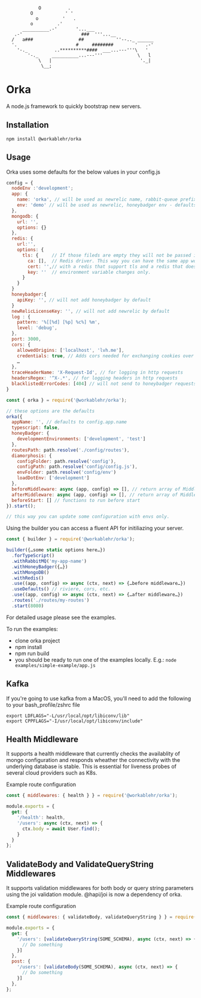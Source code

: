                O          .
             O            ' '
               o         '   .
             o         .'
          __________.-'       '...___
       .-'                      ###  '''...__
      /   a###                 ##            ''--.._ ______
      '.                      #     ########        '   .-'
        '-._          ..**********####  ___...---'''\   '
            '-._     __________...---'''             \   l
                \   |                                 '._|
                 \__;

# Orka

A node.js framework to quickly bootstrap new servers.

## Installation

`npm install @workablehr/orka`

## Usage

Orka uses some defaults for the below values in your config.js

```js
config = {
  nodeEnv :'development';
  app: {
    name: 'orka', // will be used as newrelic name, rabbit-queue prefix
    env: 'demo' // will be used as newrelic, honeybadger env - defaults to NODE_ENV
  },
  mongodb: {
    url: '',
    options: {}
  },
  redis: {
    url:'',
    options: {
      tls: {     // If those fileds are empty they will not be passed in
        ca: [],  // Redis driver. This way you can have the same app working
        cert: '',// with a redis that support tls and a redis that doesn't with
        key: ''  // environment variable changes only.
      }
    }
  }
  honeybadger:{
    apiKey: '', // will not add honeybadger by default
  }
  newRelicLicenseKey: '', // will not add newrelic by default
  log : {
    pattern: '%[[%d] [%p] %c%] %m',
    level: 'debug',
  },
  port: 3000,
  cors: {
    allowedOrigins: ['localhost', 'lvh.me'],
    credentials: true, // Adds cors needed for exchanging cookies over https.
    …
  },
  traceHeaderName: 'X-Request-Id', // for logging in http requests
  headersRegex: '^X-.*', // for logging headers in http requests
  blacklistedErrorCodes: [404] // will not send to honeybadger requests with this status
}
```

```js
const { orka } = require('@workablehr/orka');

// these options are the defaults
orka({
  appName: '', // defaults to config.app.name
  typescript: false,
  honeyBadger: {
    developmentEnvironments: ['development', 'test']
  },
  routesPath: path.resolve('./config/routes'),
  diamorphosis: {
    configFolder: path.resolve('config'),
    configPath: path.resolve('config/config.js'),
    envFolder: path.resolve('config/env')
    loadDotEnv: ['development']
  },
  beforeMiddleware: async (app, config) => [], // return array of Middlewares or one Middleware
  afterMiddleware: async (app, config) => [], // return array of Middlewares or one Middleware
  beforeStart: [] // functions to run before start
}).start();

// this way you can update some configuration with envs only.
```

Using the builder you can access a fluent API for initiliazing your server.

```js
const { builder } = require('@workablehr/orka');

builder({…some static options here…})
  .forTypeScript()
  .withRabbitMQ('my-app-name')
  .withHoneyBadger({…})
  .withMongoDB()
  .withRedis()
  .use((app, config) => async (ctx, next) => {…before middleware…})
  .useDefaults() // riviere, cors, etc.
  .use((app, config) => async (ctx, next) => {…after middleware…})
  .routes('./routes/my-routes')
  .start(8080)
```

For detailed usage please see the examples.

To run the examples:

- clone orka project
- npm install
- npm run build
- you should be ready to run one of the examples locally. E.g.:
  `node examples/simple-example/app.js`

## Kafka
If you're going to use kafka from a MacOS, you'll need to add the following to your bash_profile/zshrc file
```
export LDFLAGS="-L/usr/local/opt/libiconv/lib"
export CPPFLAGS="-I/usr/local/opt/libiconv/include"
```

## Health Middleware
It supports a health middleware that currently checks the availablity of mongo
configuration and responds wheather the connectivity with the underlying database is stable. This is essential for liveness probes of several cloud providers such as K8s.

Example route configuration

```js
const { middlewares: { health } } = require('@workablehr/orka');

module.exports = {
  get: {
    '/health': health,
    '/users': async (ctx, next) => {
      ctx.body = await User.find();
    }
  }
};
```

## ValidateBody and ValidateQueryString Middlewares
It supports validation middlewares for both body or query string parameters
using the joi validation module. @hapi/joi is now a dependency of orka.

Example route configuration

```js
const { middlewares: { validateBody, validateQueryString } } = require('@workablehr/orka');

module.exports = {
  get: {
    '/users': [validateQueryString(SOME_SCHEMA), async (ctx, next) => {
      // Do something
    }]
  },
  post: {
    '/users': [validateBody(SOME_SCHEMA), async (ctx, next) => {
      // Do something
    }]
  },
};
```
